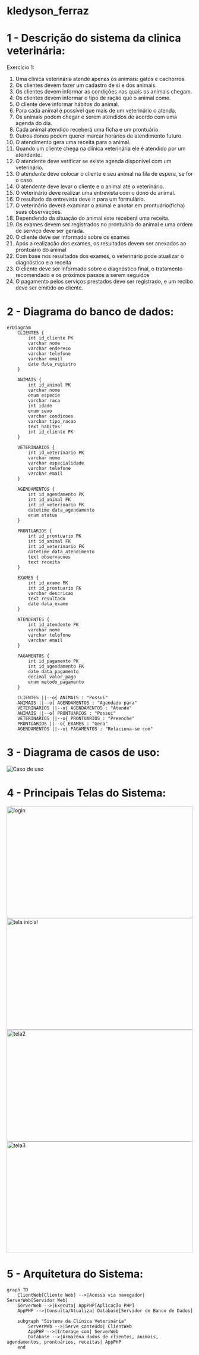# kledyson_ferraz
# 1 - Descrição do sistema da clinica veterinária:
Exercício 1:

1.	Uma clínica veterinária atende apenas os animais: gatos e cachorros. 
2.	Os clientes devem fazer um cadastro de si e dos animais. 
3.	Os clientes devem informar as condições nas quais os animais chegam. 
4.	Os clientes devem informar o tipo de ração que o animal come. 
5.	O cliente deve informar hábitos do animal. 
6.	Para cada animal é possível que mais de um veterinário o atenda. 
7.	Os animais podem chegar e serem atendidos de acordo com uma agenda do dia. 
8.	Cada animal atendido receberá uma ficha e um prontuário. 
9.	Outros donos podem querer marcar horários de atendimento futuro. 
10.	O atendimento gera uma receita para o animal. 
11.	Quando um cliente chega na clínica veterinária ele é atendido por um atendente. 
12.	O atendente deve verificar se existe agenda disponível com um veterinário. 
13.	O atendente deve colocar o cliente e seu animal na fila de espera, se for o caso. 
14.	O atendente deve levar o cliente e o animal até o veterinário. 
15.	O veterinário deve realizar uma entrevista com o dono do animal. 
16.	O resultado da entrevista deve ir para um formulário. 
17.	O veterinário deverá examinar o animal e anotar em prontuário(ficha) suas observações. 
18.	Dependendo da situação do animal este receberá uma receita.
19.	Os exames devem ser registrados no prontuário do animal e uma ordem de serviço deve ser gerada.
20.	O cliente deve ser informado sobre os exames
21.	Após a realização dos exames, os resultados devem ser anexados ao prontuário do animal
22.	Com base nos resultados dos exames, o veterinário pode atualizar o diagnóstico e a receita
23.	O cliente deve ser informado sobre o diagnóstico final, o tratamento recomendado e os próximos passos a serem seguidos
24.	O pagamento pelos serviços prestados deve ser registrado, e um recibo deve ser emitido ao cliente.

# 2 - Diagrama do banco de dados:
```mermaid
erDiagram
    CLIENTES {
        int id_cliente PK
        varchar nome
        varchar endereco
        varchar telefone
        varchar email
        date data_registro
    }
    
    ANIMAIS {
        int id_animal PK
        varchar nome
        enum especie
        varchar raca
        int idade
        enum sexo
        varchar condicoes
        varchar tipo_racao
        text habitos
        int id_cliente FK
    }
    
    VETERINARIOS {
        int id_veterinario PK
        varchar nome
        varchar especialidade
        varchar telefone
        varchar email
    }
    
    AGENDAMENTOS {
        int id_agendamento PK
        int id_animal FK
        int id_veterinario FK
        datetime data_agendamento
        enum status
    }
    
    PRONTUARIOS {
        int id_prontuario PK
        int id_animal FK
        int id_veterinario FK
        datetime data_atendimento
        text observacoes
        text receita
    }
    
    EXAMES {
        int id_exame PK
        int id_prontuario FK
        varchar descricao
        text resultado
        date data_exame
    }
    
    ATENDENTES {
        int id_atendente PK
        varchar nome
        varchar telefone
        varchar email
    }
    
    PAGAMENTOS {
        int id_pagamento PK
        int id_agendamento FK
        date data_pagamento
        decimal valor_pago
        enum metodo_pagamento
    }
    
    CLIENTES ||--o{ ANIMAIS : "Possui"
    ANIMAIS ||--o{ AGENDAMENTOS : "Agendado para"
    VETERINARIOS ||--o{ AGENDAMENTOS : "Atende"
    ANIMAIS ||--o{ PRONTUARIOS : "Possui"
    VETERINARIOS ||--o{ PRONTUARIOS : "Preenche"
    PRONTUARIOS ||--o{ EXAMES : "Gera"
    AGENDAMENTOS ||--o{ PAGAMENTOS : "Relaciona-se com"
````

# 3 - Diagrama de casos de uso:

![Caso de uso](Diagrama.png)

# 4 - Principais Telas do Sistema:

<img src="login.png" alt="login" width="500" height="300">
<img src="tela1.png" alt="tela inicial" width="500" height="300">
<img src="tela2.png" alt="tela2" width="500" height="300">
<img src="tela3.png" alt="tela3" width="500" height="300">

# 5 - Arquitetura do Sistema:
```mermaid
graph TD
    ClientWeb[Cliente Web] -->|Acessa via navegador| ServerWeb[Servidor Web]
    ServerWeb -->|Executa| AppPHP[Aplicação PHP]
    AppPHP -->|Consulta/Atualiza| Database[Servidor de Banco de Dados]
    
    subgraph "Sistema da Clínica Veterinária"
        ServerWeb -->|Serve conteúdo| ClientWeb
        AppPHP -->|Interage com| ServerWeb
        Database -->|Armazena dados de clientes, animais, agendamentos, prontuários, receitas| AppPHP
    end
```
